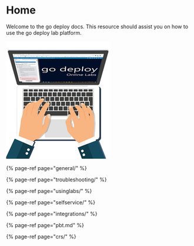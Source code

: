 # Home

Welcome to the go deploy docs.  This resource should assist you on how to use the go deploy lab platform.

![](.gitbook/assets/image%20%2863%29.png)

{% page-ref page="general/" %}

{% page-ref page="troubleshooting/" %}

{% page-ref page="usinglabs/" %}

{% page-ref page="selfservice/" %}

{% page-ref page="integrations/" %}

{% page-ref page="pbt.md" %}

{% page-ref page="crs/" %}

